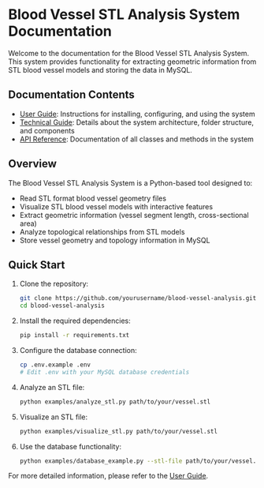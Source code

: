 # Blood Vessel STL Analysis System Documentation

Welcome to the documentation for the Blood Vessel STL Analysis System. This system provides functionality for extracting geometric information from STL blood vessel models and storing the data in MySQL.

## Documentation Contents

- [User Guide](user_guide.md): Instructions for installing, configuring, and using the system
- [Technical Guide](technical_guide.md): Details about the system architecture, folder structure, and components
- [API Reference](api_reference.md): Documentation of all classes and methods in the system

## Overview

The Blood Vessel STL Analysis System is a Python-based tool designed to:

- Read STL format blood vessel geometry files
- Visualize STL blood vessel models with interactive features
- Extract geometric information (vessel segment length, cross-sectional area)
- Analyze topological relationships from STL models
- Store vessel geometry and topology information in MySQL

## Quick Start

1. Clone the repository:
   ```bash
   git clone https://github.com/yourusername/blood-vessel-analysis.git
   cd blood-vessel-analysis
   ```

2. Install the required dependencies:
   ```bash
   pip install -r requirements.txt
   ```

3. Configure the database connection:
   ```bash
   cp .env.example .env
   # Edit .env with your MySQL database credentials
   ```

4. Analyze an STL file:
   ```bash
   python examples/analyze_stl.py path/to/your/vessel.stl
   ```

5. Visualize an STL file:
   ```bash
   python examples/visualize_stl.py path/to/your/vessel.stl
   ```

6. Use the database functionality:
   ```bash
   python examples/database_example.py --stl-file path/to/your/vessel.stl
   ```

For more detailed information, please refer to the [User Guide](user_guide.md).
